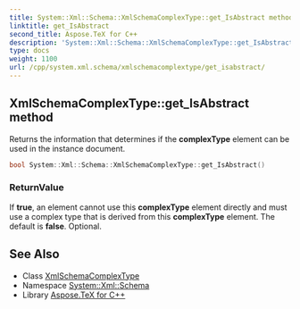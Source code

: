 ```yaml
---
title: System::Xml::Schema::XmlSchemaComplexType::get_IsAbstract method
linktitle: get_IsAbstract
second_title: Aspose.TeX for C++
description: 'System::Xml::Schema::XmlSchemaComplexType::get_IsAbstract method. Returns the information that determines if the complexType element can be used in the instance document in C++.'
type: docs
weight: 1100
url: /cpp/system.xml.schema/xmlschemacomplextype/get_isabstract/
---
```

## XmlSchemaComplexType::get_IsAbstract method


Returns the information that determines if the **complexType** element can be used in the instance document.

```cpp
bool System::Xml::Schema::XmlSchemaComplexType::get_IsAbstract()
```


### ReturnValue

If **true**, an element cannot use this **complexType** element directly and must use a complex type that is derived from this **complexType** element. The default is **false**. Optional.

## See Also

* Class [XmlSchemaComplexType](../)
* Namespace [System::Xml::Schema](../../)
* Library [Aspose.TeX for C++](../../../)
